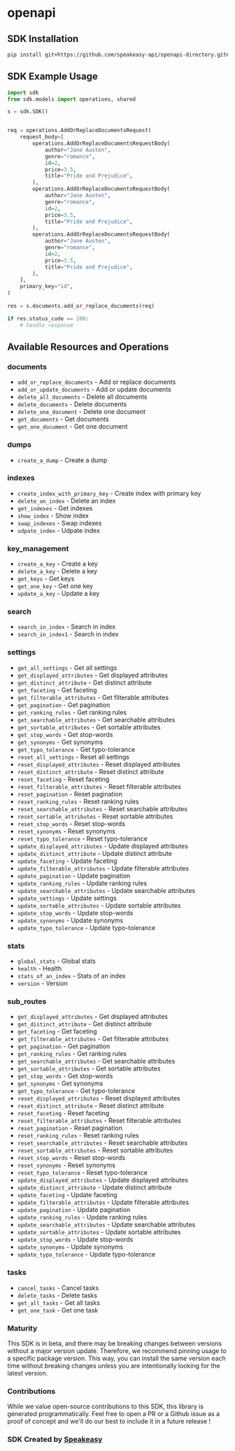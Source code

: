 # openapi

<!-- Start SDK Installation -->
## SDK Installation

```bash
pip install git+https://github.com/speakeasy-api/openapi-directory.git#subdirectory=SDKs/meilisearch.com/1.0.0/python
```
<!-- End SDK Installation -->

## SDK Example Usage
<!-- Start SDK Example Usage -->
```python
import sdk
from sdk.models import operations, shared

s = sdk.SDK()


req = operations.AddOrReplaceDocumentsRequest(
    request_body=[
        operations.AddOrReplaceDocumentsRequestBody(
            author="Jane Austen",
            genre="romance",
            id=2,
            price=3.5,
            title="Pride and Prejudice",
        ),
        operations.AddOrReplaceDocumentsRequestBody(
            author="Jane Austen",
            genre="romance",
            id=2,
            price=3.5,
            title="Pride and Prejudice",
        ),
        operations.AddOrReplaceDocumentsRequestBody(
            author="Jane Austen",
            genre="romance",
            id=2,
            price=3.5,
            title="Pride and Prejudice",
        ),
    ],
    primary_key="id",
)
    
res = s.documents.add_or_replace_documents(req)

if res.status_code == 200:
    # handle response
```
<!-- End SDK Example Usage -->

<!-- Start SDK Available Operations -->
## Available Resources and Operations


### documents

* `add_or_replace_documents` - Add or replace documents
* `add_or_update_documents` - Add or update documents
* `delete_all_documents` - Delete all documents
* `delete_documents` - Delete documents
* `delete_one_document` - Delete one document
* `get_documents` - Get documents
* `get_one_document` - Get one document

### dumps

* `create_a_dump` - Create a dump

### indexes

* `create_index_with_primary_key` - Create index with primary key
* `delete_an_index` - Delete an index
* `get_indexes` - Get indexes
* `show_index` - Show index
* `swap_indexes` - Swap indexes
* `udpate_index` - Udpate index 

### key_management

* `create_a_key` - Create a key
* `delete_a_key` - Delete a key
* `get_keys` - Get keys
* `get_one_key` - Get one key
* `update_a_key` - Update a key

### search

* `search_in_index` - Search in index
* `search_in_index1` - Search in index

### settings

* `get_all_settings` - Get all settings
* `get_displayed_attributes` - Get displayed attributes
* `get_distinct_attribute` - Get distinct attribute
* `get_faceting` - Get faceting
* `get_filterable_attributes` - Get filterable attributes
* `get_pagination` - Get pagination
* `get_ranking_rules` - Get ranking rules
* `get_searchable_attributes` - Get searchable attributes
* `get_sortable_attributes` - Get sortable attributes
* `get_stop_words` - Get stop-words
* `get_synonyms` - Get synonyms
* `get_typo_tolerance` - Get typo-tolerance
* `reset_all_settings` - Reset all settings
* `reset_displayed_attributes` - Reset displayed attributes
* `reset_distinct_attribute` - Reset distinct attribute
* `reset_faceting` - Reset faceting
* `reset_filterable_attributes` - Reset filterable attributes
* `reset_pagination` - Reset pagination
* `reset_ranking_rules` - Reset ranking rules
* `reset_searchable_attributes` - Reset searchable attributes
* `reset_sortable_attributes` - Reset sortable attributes
* `reset_stop_words` - Reset stop-words
* `reset_synonyms` - Reset synonyms
* `reset_typo_tolerance` - Reset typo-tolerance
* `update_displayed_attributes` - Update displayed attributes
* `update_distinct_attribute` - Update distinct attribute
* `update_faceting` - Update faceting
* `update_filterable_attributes` - Update filterable attributes
* `update_pagination` - Update pagination
* `update_ranking_rules` - Update ranking rules
* `update_searchable_attributes` - Update searchable attributes
* `update_settings` - Update settings
* `update_sortable_attributes` - Update sortable attributes
* `update_stop_words` - Update stop-words
* `update_synonyms` - Update synonyms
* `update_typo_tolerance` - Update typo-tolerance

### stats

* `global_stats` - Global stats
* `health` - Health
* `stats_of_an_index` - Stats of an index
* `version` - Version

### sub_routes

* `get_displayed_attributes` - Get displayed attributes
* `get_distinct_attribute` - Get distinct attribute
* `get_faceting` - Get faceting
* `get_filterable_attributes` - Get filterable attributes
* `get_pagination` - Get pagination
* `get_ranking_rules` - Get ranking rules
* `get_searchable_attributes` - Get searchable attributes
* `get_sortable_attributes` - Get sortable attributes
* `get_stop_words` - Get stop-words
* `get_synonyms` - Get synonyms
* `get_typo_tolerance` - Get typo-tolerance
* `reset_displayed_attributes` - Reset displayed attributes
* `reset_distinct_attribute` - Reset distinct attribute
* `reset_faceting` - Reset faceting
* `reset_filterable_attributes` - Reset filterable attributes
* `reset_pagination` - Reset pagination
* `reset_ranking_rules` - Reset ranking rules
* `reset_searchable_attributes` - Reset searchable attributes
* `reset_sortable_attributes` - Reset sortable attributes
* `reset_stop_words` - Reset stop-words
* `reset_synonyms` - Reset synonyms
* `reset_typo_tolerance` - Reset typo-tolerance
* `update_displayed_attributes` - Update displayed attributes
* `update_distinct_attribute` - Update distinct attribute
* `update_faceting` - Update faceting
* `update_filterable_attributes` - Update filterable attributes
* `update_pagination` - Update pagination
* `update_ranking_rules` - Update ranking rules
* `update_searchable_attributes` - Update searchable attributes
* `update_sortable_attributes` - Update sortable attributes
* `update_stop_words` - Update stop-words
* `update_synonyms` - Update synonyms
* `update_typo_tolerance` - Update typo-tolerance

### tasks

* `cancel_tasks` - Cancel tasks
* `delete_tasks` - Delete tasks
* `get_all_tasks` - Get all tasks
* `get_one_task` - Get one task
<!-- End SDK Available Operations -->

### Maturity

This SDK is in beta, and there may be breaking changes between versions without a major version update. Therefore, we recommend pinning usage
to a specific package version. This way, you can install the same version each time without breaking changes unless you are intentionally
looking for the latest version.

### Contributions

While we value open-source contributions to this SDK, this library is generated programmatically.
Feel free to open a PR or a Github issue as a proof of concept and we'll do our best to include it in a future release !

### SDK Created by [Speakeasy](https://docs.speakeasyapi.dev/docs/using-speakeasy/client-sdks)

